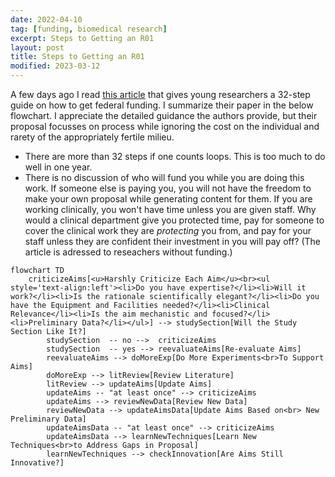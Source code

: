 ```yaml
---
date: 2022-04-10
tag: [funding, biomedical research]
excerpt: Steps to Getting an R01
layout: post
title: Steps to Getting an R01
modified: 2023-03-12
---
```


A few days ago I read <a href="https://www.nature.com/articles/s41390-022-02017-8">this article</a> that gives young researchers a 32-step guide on how to get federal funding. I summarize their paper in the below flowchart. I appreciate the detailed guidance the authors provide, but their proposal focusses on process while ignoring the cost on the individual and rarety of the appropriately fertile milieu.

- There are more than 32 steps if one counts loops. This is too much to do well in one year.
- There is no discussion of who will fund you while you are doing this work. If someone else is paying you, you will not have the freedom to make your own proposal while generating content for them. If you are working clinically, you won't have time unless you are given staff. Why would a clinical department give you protected time, pay for someone to cover the clinical work they are _protecting_ you from, and pay for your staff unless they are confident their investment in you will pay off? (The article is adressed to reseachers without funding.)

```mermaid
flowchart TD
    criticizeAims[<u>Harshly Criticize Each Aim</u><br><ul style='text-align:left'><li>Do you have expertise?</li><li>Will it work?</li><li>Is the rationale scientifically elegant?</li><li>Do you have the Equipment and Facilities needed?</li><li>Clinical Relevance</li><li>Is the aim mechanistic and focused?</li><li>Preliminary Data?</li></ul>] --> studySection[Will the Study Section Like It?]
		studySection  -- no -->  criticizeAims
		studySection  -- yes --> reevaluateAims[Re-evaluate Aims]
		reevaluateAims --> doMoreExp[Do More Experiments<br>To Support Aims]
		doMoreExp --> litReview[Review Literature]
		litReview --> updateAims[Update Aims]
		updateAims -- "at least once" --> criticizeAims
		updateAims --> reviewNewData[Review New Data]
		reviewNewData --> updateAimsData[Update Aims Based on<br> New Preliminary Data]
		updateAimsData -- "at least once" --> criticizeAims
		updateAimsData --> learnNewTechniques[Learn New Techniques<br>to Address Gaps in Proposal]
		learnNewTechniques --> checkInnovation[Are Aims Still Innovative?]



```
